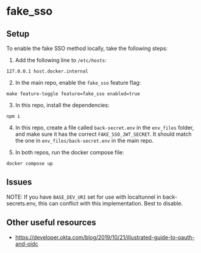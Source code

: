# fake_sso

## Setup

To enable the fake SSO method locally, take the following steps:

1. Add the following line to `/etc/hosts`:

```
127.0.0.1 host.docker.internal
```

2. In the main repo, enable the `fake_sso` feature flag:

```
make feature-toggle feature=fake_sso enabled=true
```

3. In this repo, install the dependencies:

```
npm i
```

4. In this repo, create a file called `back-secret.env` in the `env_files` folder, and make sure it has the correct `FAKE_SSO_JWT_SECRET`. It should match the one in `env_files/back-secret.env` in the main repo.

5. In both repos, run the docker compose file:

```
docker compose up
```

## Issues

NOTE: If you have `BASE_DEV_URI` set for use with localtunnel in back-secrets.env, this can conflict with this implementation. Best to disable.

## Other useful resources

- https://developer.okta.com/blog/2019/10/21/illustrated-guide-to-oauth-and-oidc
